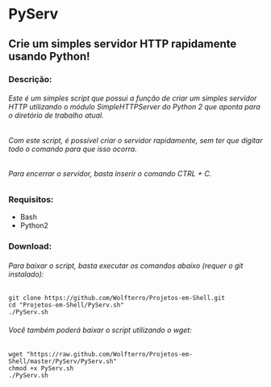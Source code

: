 # PyServ
## Crie um simples servidor HTTP rapidamente usando Python!

### Descrição:

###### Este é um simples script que possui a função de criar um simples servidor HTTP utilizando o módulo SimpleHTTPServer do Python 2 que aponta para o diretório de trabalho atual. 
###### Com este script, é possível criar o servidor rapidamente, sem ter que digitar todo o comando para que isso ocorra.
###### Para encerrar o servidor, basta inserir o comando CTRL + C.

### Requisitos:
- Bash
- Python2

### Download:

###### Para baixar o script, basta executar os comandos abaixo (requer o git instalado):

    git clone https://github.com/Wolfterro/Projetos-em-Shell.git
    cd "Projetos-em-Shell/PyServ.sh"
    ./PyServ.sh

###### Você também poderá baixar o script utilizando o wget:

    wget "https://raw.github.com/Wolfterro/Projetos-em-Shell/master/PyServ/PyServ.sh"
    chmod +x PyServ.sh
    ./PyServ.sh
